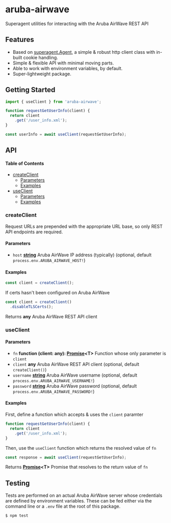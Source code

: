 # aruba-airwave

Superagent utilities for interacting with the Aruba AirWave REST API

## Features

-   Based on [superagent.Agent](https://visionmedia.github.io/superagent/#agents-for-global-state), a simple & robust http client class with in-built cookie handling.
-   Simple & flexible API with minimal moving parts.
-   Able to work with environment variables, by default.
-   Super-lightweight package.

## Getting Started

```javascript
import { useClient } from 'aruba-airwave';

function requestGetUserInfo(client) {
  return client
    .get('/user_info.xml');
}

const userInfo = await useClient(requestGetUserInfo);
```

## API

<!-- Generated by documentation.js. Update this documentation by updating the source code. -->

#### Table of Contents

-   [createClient](#createclient)
    -   [Parameters](#parameters)
    -   [Examples](#examples)
-   [useClient](#useclient)
    -   [Parameters](#parameters-1)
    -   [Examples](#examples-1)

### createClient

Request URLs are prepended with the appropriate URL base,
so only REST API endpoints are required.

#### Parameters

-   `host` **[string](https://developer.mozilla.org/docs/Web/JavaScript/Reference/Global_Objects/String)** Aruba AirWave IP address (typically) (optional, default `process.env.ARUBA_AIRWAVE_HOST!`)

#### Examples

```javascript
const client = createClient();
```

If certs hasn't been configured on Aruba AirWave


```javascript
const client = createClient()
  .disableTLSCerts();
```

Returns **any** Aruba AirWave REST API client

### useClient

#### Parameters

-   `fn` **function (client: any): [Promise](https://developer.mozilla.org/docs/Web/JavaScript/Reference/Global_Objects/Promise)&lt;T>** Function whose only parameter is `client`
-   `client` **any** Aruba AirWave REST API client (optional, default `createClient()`)
-   `username` **[string](https://developer.mozilla.org/docs/Web/JavaScript/Reference/Global_Objects/String)** Aruba AirWave username (optional, default `process.env.ARUBA_AIRWAVE_USERNAME!`)
-   `password` **[string](https://developer.mozilla.org/docs/Web/JavaScript/Reference/Global_Objects/String)** Aruba AirWave password (optional, default `process.env.ARUBA_AIRWAVE_PASSWORD!`)

#### Examples

First, define a function which accepts & uses the `client` paramter


```javascript
function requestGetUserInfo(client) {
  return client
    .get('/user_info.xml');
}
```

Then, use the `useClient` function which returns the resolved value of `fn`


```javascript
const response = await useClient(requestGetUserInfo);
```

Returns **[Promise](https://developer.mozilla.org/docs/Web/JavaScript/Reference/Global_Objects/Promise)&lt;T>** Promise that resolves to the return value of `fn`

## Testing

Tests are performed on an actual Aruba AirWave server whose credentials are defined by environment variables.
These can be fed either via the command line or a `.env` file at the root of this package.

```bash
$ npm test
```

